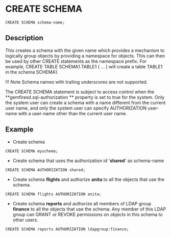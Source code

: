 # CREATE SCHEMA


```pre
CREATE SCHEMA schema-name;
```


## Description

This creates a schema with the given name which provides a mechanism to logically group objects by providing a namespace for objects. This can then be used by other CREATE statements as the namespace prefix. For example, CREATE TABLE SCHEMA1.TABLE1 ( ... ) will create a table TABLE1 in the schema SCHEMA1. 

!!! Note
	Schema names with trailing underscores are not supported.

The CREATE SCHEMA statement is subject to access control when the **gemfirexd.sql-authorization ** property is set to true for the system. Only the system user can create a schema with a name different from the current user name, and only the system user can specify AUTHORIZATION user-name with a user-name other than the current user name.


## Example

*	Create schema

```pre
CREATE SCHEMA myschema;
```

*	Create schema that uses the authorization id '**shared**' as schema-name

```pre
CREATE SCHEMA AUTHORIZATION shared;
```

*	Create schema **flights** and authorize **anita** to all the objects that use the schema.

```pre
CREATE SCHEMA flights AUTHORIZATION anita;
```
*	Create schema **reports** and authorize all members of LDAP group **finance** to all the objects that use the schema. Any member of this LDAP group can GRANT or REVOKE permissions on objects in this schema to other users.

```pre
CREATE SCHEMA reports AUTHORIZATION ldapgroup:finance;
```
